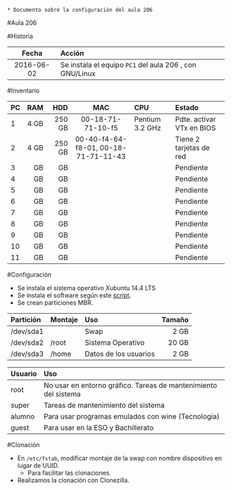 
```
* Documento sobre la configuración del aula 206
``` 

#Aula 206

#Historia

| Fecha      | Acción |
| :--------: | :----- |
| 2016-06-02 | Se instala el equipo `PC1` del aula 206 , con GNU/Linux |

#Inventario


| PC  | RAM | HDD  | MAC | CPU  | Estado |
| :-- | --: | ---: | :--: | :--- | :------ |
| 1   | 4 GB | 250 GB | 00-18-71-71-10-f5 | Pentium 3.2 GHz | Pdte. activar VTx en BIOS |
| 2 | 4 GB | 250 GB | 00-40-f4-64-f8-01, 00-18-71-71-11-43 |  | Tiene 2 tarjetas de red |
| 3 | GB | GB |  |  | Pendiente |
| 4 | GB | GB |  |  | Pendiente |
| 5 | GB | GB |  |  | Pendiente |
| 6 | GB | GB |  |  | Pendiente |
| 7 | GB | GB |  |  | Pendiente |
| 8 | GB | GB |  |  | Pendiente |
| 9 | GB | GB |  |  | Pendiente |
|10 | GB | GB |  |  | Pendiente |
|11 | GB | GB |  |  | Pendiente |

#Configuración

* Se instala el sistema operativo Xubuntu 14.4 LTS
* Se instala el software según este [script](./files/script-instalar-aula206.md).
* Se crean particiones MBR.

| Partición | Montaje | Uso  | Tamaño |
| :-------- | :------ | :--- | -----: | 
| /dev/sda1 |         | Swap |   2 GB |
| /dev/sda2 | /root   | Sistema Operativo | 20 GB |
| /dev/sda3 | /home   | Datos de los usuarios| 2 GB |

| Usuario | Uso  |
| :------ | :--- |
| root    | No usar en entorno gráfico. Tareas de mantenimiento del sistema |
| super   | Tareas de mantenimiento del sistema |
| alumno  | Para usar programas emulados con wine (Tecnología) |
| guest   | Para usar en la ESO y Bachillerato |


#Clonación

* En `/etc/fstab`, modificar montaje de la swap con nombre dispositivo en lugar de UUID.
    * Para facilitar las clonaciones.
* Realizamos la clonación con Clonezilla.
